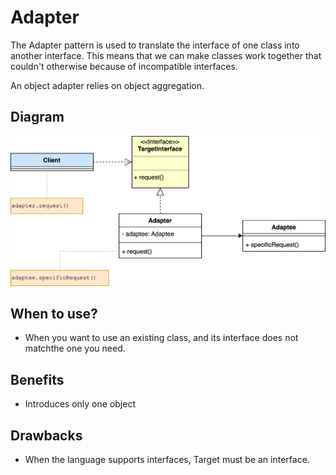 # Adapter

The Adapter pattern is used to translate the interface of one class into another interface. This means that we can make classes work together that couldn't otherwise because of incompatible interfaces.

An object adapter relies on object aggregation.

## Diagram

![Adapter Design Pattern Diagram](/img/adapter.jpg)

## When to use?

- When you want to use an existing class, and its interface does not matchthe one you need.

## Benefits

- Introduces only one object

## Drawbacks

- When the language supports interfaces, Target must be an interface.
